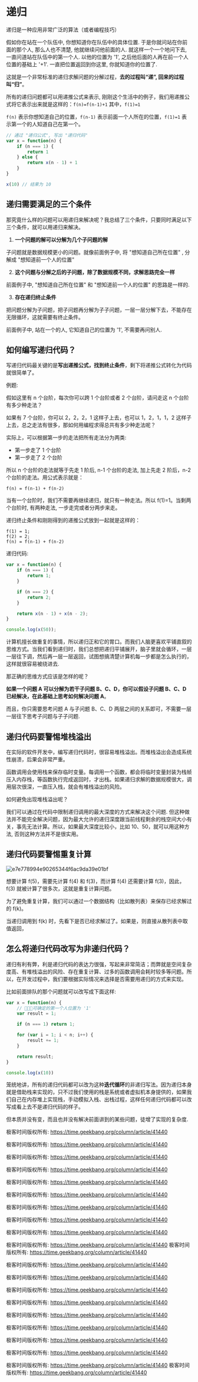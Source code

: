 # 递归

递归是一种应用非常广泛的算法（或者编程技巧）

假如你在站在一个队伍中, 你想知道你在队伍中的具体位置.  于是你就问站在你前面的那个人, 那么人也不清楚, 他就继续问他前面的人.  就这样一个一个地问下去, 一直问道站在队伍中的第一个人.  以他的位置为 '1', 之后他后面的人再在前一个人位置的基础上 '+1'.  一直把位置返回到你这里, 你就知道你的位置了.

这就是一个非常标准的递归求解问题的分解过程，**去的过程叫“递”, 回来的过程叫“归”**。

所有的递归问题都可以用递推公式来表示, 刚刚这个生活中的例子，我们用递推公式将它表示出来就是这样的：`f(n)=f(n-1)+1` 其中，`f(1)=1`

`f(n)` 表示你想知道自己的位置，`f(n-1)` 表示前面一个人所在的位置，`f(1)=1` 表示第一个的人知道自己在第一个。

``` js
// 通过 "递归公式", 写出 "递归代码"
var x = function(n) {
    if (n === 1) {
        return 1
    } else {
        return x(n - 1) + 1
    }
}

x(10) // 结果为 10
```

## 递归需要满足的三个条件

那究竟什么样的问题可以用递归来解决呢？我总结了三个条件，只要同时满足以下三个条件，就可以用递归来解决。

1. **一个问题的解可以分解为几个子问题的解**

子问题就是数据规模更小的问题。就像前面例子中, 将 "想知道自己所在位置" , 分解成 "想知道前一个人的位置"

2. **这个问题与分解之后的子问题，除了数据规模不同，求解思路完全一样**

前面例子中, "想知道自己所在位置" 和 "想知道前一个人的位置" 的思路是一样的.

3. **存在递归终止条件**

把问题分解为子问题，把子问题再分解为子子问题，一层一层分解下去，不能存在无限循环，这就需要有终止条件。

前面例子中, 站在一个的人, 它知道自己的位置为 '1', 不需要再问别人.

## 如何编写递归代码？

写递归代码最关键的是**写出递推公式，找到终止条件**，剩下将递推公式转化为代码就很简单了。

例题:

假如这里有 n 个台阶，每次你可以跨 1 个台阶或者 2 个台阶，请问走这 n 个台阶有多少种走法？

如果有 7 个台阶，你可以 2，2，2，1 这样子上去，也可以 1，2，1，1，2 这样子上去，总之走法有很多，那如何用编程求得总共有多少种走法呢？

实际上，可以根据第一步的走法把所有走法分为两类: 

* 第一步走了 1 个台阶
* 第一步走了 2 个台阶

所以 n 个台阶的走法就等于先走 1 阶后, n-1 个台阶的走法, 加上先走 2 阶后，n-2 个台阶的走法。用公式表示就是：

```
f(n) = f(n-1) + f(n-2)
```

当有一个台阶时，我们不需要再继续递归，就只有一种走法。所以 f(1)=1。当剩两个台阶时, 有两种走法, 一步走完或者分两步来走。

 递归终止条件和刚刚得到的递推公式放到一起就是这样的：

```
f(1) = 1;
f(2) = 2;
f(n) = f(n-1) + f(n-2)
```

递归代码:

``` js
var x = function(n) {
    if (n === 1) {
        return 1;
    }

    if (n === 2) {
        return 2;
    }

    return x(n - 1) + x(n - 2);
}

console.log(x(50));
```

计算机擅长做重复的事情，所以递归正和它的胃口。而我们人脑更喜欢平铺直叙的思维方式。当我们看到递归时，我们总想把递归平铺展开，脑子里就会循环，一层一层往下调，然后再一层一层返回，试图想搞清楚计算机每一步都是怎么执行的，这样就很容易被绕进去.

那正确的思维方式应该是怎样的呢？

**如果一个问题 A 可以分解为若干子问题 B、C、D，你可以假设子问题 B、C、D 已经解决，在此基础上思考如何解决问题 A**。

而且，你只需要思考问题 A 与子问题 B、C、D 两层之间的关系即可，不需要一层一层往下思考子问题与子子问题.

## 递归代码要警惕堆栈溢出

在实际的软件开发中，编写递归代码时，很容易堆栈溢出。而堆栈溢出会造成系统性崩溃，后果会非常严重。

函数调用会使用栈来保存临时变量。每调用一个函数，都会将临时变量封装为栈帧压入内存栈，等函数执行完成返回时，才出栈。如果递归求解的数据规模很大，调用层次很深，一直压入栈，就会有堆栈溢出的风险。

如何避免出现堆栈溢出呢？

我们可以通过在代码中限制递归调用的最大深度的方式来解决这个问题.  但这种做法并不能完全解决问题，因为最大允许的递归深度跟当前线程剩余的栈空间大小有关，事先无法计算。所以，如果最大深度比较小，比如 10、50，就可以用这种方法, 否则这种方法并不是很实用。

## 递归代码要警惕重复计算

![e7e778994e90265344f6ac9da39e01bf](https://i.imgur.com/EsiFkX0.jpg)

想要计算 f(5)，需要先计算 f(4) 和 f(3)，而计算 f(4) 还需要计算 f(3)，因此，f(3) 就被计算了很多次，这就是重复计算问题。

为了避免重复计算，我们可以通过一个数据结构（比如散列表）来保存已经求解过的 f(k)。

当递归调用到 f(k) 时，先看下是否已经求解过了。如果是，则直接从散列表中取值返回，

## 怎么将递归代码改写为非递归代码？

递归有利有弊，利是递归代码的表达力很强，写起来非常简洁；而弊就是空间复杂度高、有堆栈溢出的风险、存在重复计算、过多的函数调用会耗时较多等问题。所以，在开发过程中，我们要根据实际情况来选择是否需要用递归的方式来实现。

比如前面排队的那个问题就可以改写成下面这样:

``` js
var x = function(n) {
    // 可确定的第一个人位置为 '1'
    var result = 1;

    if (n === 1) return 1;

    for (var i = 1; i < n; i++) {
        result += 1;
    }

    return result;
}

console.log(x(10))
```

笼统地讲，所有的递归代码都可以改为这种**迭代循环**的非递归写法。因为递归本身就是借助栈来实现的，只不过我们使用的栈是系统或者虚拟机本身提供的，如果我们自己在内存堆上实现栈，手动模拟入栈、出栈过程，这样任何递归代码都可以改写成看上去不是递归代码的样子。

但本质并没有变，而且也并没有解决前面讲到的某些问题，徒增了实现的复杂度.

极客时间版权所有: https://time.geekbang.org/column/article/41440

极客时间版权所有: https://time.geekbang.org/column/article/41440

极客时间版权所有: https://time.geekbang.org/column/article/41440

极客时间版权所有: https://time.geekbang.org/column/article/41440

极客时间版权所有: https://time.geekbang.org/column/article/41440

极客时间版权所有: https://time.geekbang.org/column/article/41440

极客时间版权所有: https://time.geekbang.org/column/article/41440


极客时间版权所有: https://time.geekbang.org/column/article/41440

极客时间版权所有: https://time.geekbang.org/column/article/41440

极客时间版权所有: https://time.geekbang.org/column/article/41440
极客时间版权所有: https://time.geekbang.org/column/article/41440

极客时间版权所有: https://time.geekbang.org/column/article/41440

极客时间版权所有: https://time.geekbang.org/column/article/41440

极客时间版权所有: https://time.geekbang.org/column/article/41440

极客时间版权所有: https://time.geekbang.org/column/article/41440

极客时间版权所有: https://time.geekbang.org/column/article/41440

极客时间版权所有: https://time.geekbang.org/column/article/41440

极客时间版权所有: https://time.geekbang.org/column/article/41440

极客时间版权所有: https://time.geekbang.org/column/article/41440

极客时间版权所有: https://time.geekbang.org/column/article/41440
极客时间版权所有: https://time.geekbang.org/column/article/41440